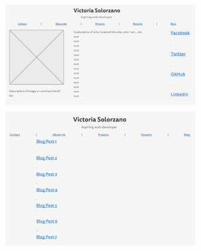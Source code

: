 ![Index Wireframe](imgs/wireframe-index.png)

![Blog Index Wireframe](imgs/wireframe-blog-index.png)
